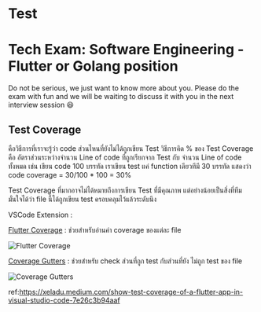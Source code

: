 # Test
# Tech Exam: Software Engineering - Flutter or Golang position

Do not be serious, we just want to know more about you. 
Please do the exam with fun and we will be waiting to discuss it with you in the next interview session :satisfied:


## Test Coverage

คือวิธีการที่เราจะรู้ว่า code ส่วนไหนที่ยังไม่ได้ถูกเขียน Test
วิธีการคิด % ของ Test Coverage คือ อัตราส่วนระหว่างจำนวน Line of code ที่ถูกเรียกจาก Test กับ จำนวน Line of code ทั้งหมด เช่น เขียน code 100 บรรทัด เราเขียน test แค่ function เดียวทีมี 30 บรรทัด แสดงว่า code coverage = 30/100 * 100 = 30%

Test Coverage ที่มากอาจไม่ได้หมายถึงการเขียน Test ที่มีคุณภาพ แต่อย่างน้อยเป็นสิ่งที่ทีมมั่นใจได้ว่า file นี้ได้ถูกเขียน test ครอบคลุมไว้แล้วระดับนึง

VSCode Extension :

[Flutter Coverage](https://marketplace.visualstudio.com/items?itemName=Flutterando.flutter-coverage)  : ช่วยสำหรับอ่านค่า coverage ของแต่ละ file

![Flutter Coverage](https://miro.medium.com/max/814/1*niJK4mmfETEAKXwXWzDcoQ.png)

[Coverage Gutters](https://marketplace.visualstudio.com/items?itemName=ryanluker.vscode-coverage-gutters&ssr=false#review-details)  : ช่วยสำหรับ check ส่วนที่ถูก test กับส่วนที่ยัง ไม่ถูก test ของ file

![Coverage Gutters](https://miro.medium.com/max/1372/1*onQ_79pPFw_ZmJtZIEqaYg.png)

ref:https://xeladu.medium.com/show-test-coverage-of-a-flutter-app-in-visual-studio-code-7e26c3b94aaf
